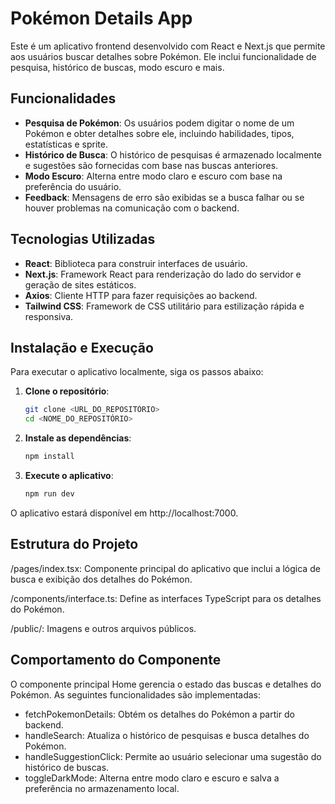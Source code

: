 # Pokémon Details App

Este é um aplicativo frontend desenvolvido com React e Next.js que permite aos usuários buscar detalhes sobre Pokémon. Ele inclui funcionalidade de pesquisa, histórico de buscas, modo escuro e mais.

## Funcionalidades

- **Pesquisa de Pokémon**: Os usuários podem digitar o nome de um Pokémon e obter detalhes sobre ele, incluindo habilidades, tipos, estatísticas e sprite.
- **Histórico de Busca**: O histórico de pesquisas é armazenado localmente e sugestões são fornecidas com base nas buscas anteriores.
- **Modo Escuro**: Alterna entre modo claro e escuro com base na preferência do usuário.
- **Feedback**: Mensagens de erro são exibidas se a busca falhar ou se houver problemas na comunicação com o backend.

## Tecnologias Utilizadas

- **React**: Biblioteca para construir interfaces de usuário.
- **Next.js**: Framework React para renderização do lado do servidor e geração de sites estáticos.
- **Axios**: Cliente HTTP para fazer requisições ao backend.
- **Tailwind CSS**: Framework de CSS utilitário para estilização rápida e responsiva.

## Instalação e Execução

Para executar o aplicativo localmente, siga os passos abaixo:

1. **Clone o repositório**:
   ```bash
   git clone <URL_DO_REPOSITÓRIO>
   cd <NOME_DO_REPOSITÓRIO>
   
2. **Instale as dependências**:
   ```bash
   npm install

3. **Execute o aplicativo**:
    ```bash
   npm run dev

O aplicativo estará disponível em http://localhost:7000.

## Estrutura do Projeto

/pages/index.tsx: Componente principal do aplicativo que inclui a lógica de busca e exibição dos detalhes do Pokémon.

/components/interface.ts: Define as interfaces TypeScript para os detalhes do Pokémon.

/public/: Imagens e outros arquivos públicos.

## Comportamento do Componente

O componente principal Home gerencia o estado das buscas e detalhes do Pokémon. As seguintes funcionalidades são implementadas:

- fetchPokemonDetails: Obtém os detalhes do Pokémon a partir do backend.
- handleSearch: Atualiza o histórico de pesquisas e busca detalhes do Pokémon.
- handleSuggestionClick: Permite ao usuário selecionar uma sugestão do histórico de buscas.
- toggleDarkMode: Alterna entre modo claro e escuro e salva a preferência no armazenamento local.
